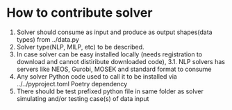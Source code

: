 # How to contribute solver

1. Solver should consume as input and produce as output shapes(data types) from ../data.py
2. Solver type(NLP, MILP, etc) to be described.
3. In case solver can be easy installed locally (needs registration to download and cannot distiribute downloaded code),
3.1. NLP solvers has servers like NEOS, Gurobi, MOSEK and standard format to consume
4. Any solver Python code used to call it to be installed via ../../pyproject.toml Poetry dependency
5. There should be test prefixed python file in same folder as solver simulating and/or testing case(s) of data input
